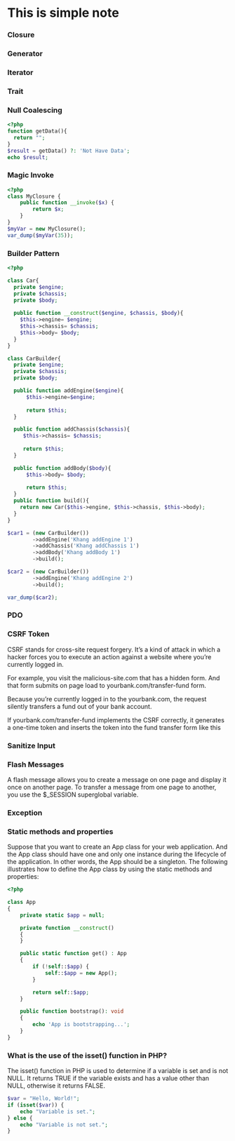 # This is simple note
### Closure
### Generator
### Iterator
### Trait
### Null Coalescing 
```php
<?php
function getData(){
  return "";
}
$result = getData() ?: 'Not Have Data';
echo $result;
```

### Magic Invoke
```php
<?php
class MyClosure {
    public function __invoke($x) {
        return $x;
    }
}
$myVar = new MyClosure();
var_dump($myVar(35));
```

### Builder Pattern
```php
<?php

class Car{
  private $engine;
  private $chassis;
  private $body;
  
  public function __construct($engine, $chassis, $body){
    $this->engine= $engine;
    $this->chassis= $chassis;
    $this->body= $body;
  }
}

class CarBuilder{
  private $engine;
  private $chassis;
  private $body;

  public function addEngine($engine){
      $this->engine=$engine;
      
      return $this;
  }

  public function addChassis($chassis){
     $this->chassis= $chassis;
     
     return $this;
  }

  public function addBody($body){
      $this->body= $body;
      
      return $this;
  }
  public function build(){
    return new Car($this->engine, $this->chassis, $this->body);
  }
}

$car1 = (new CarBuilder())
        ->addEngine('Khang addEngine 1')
        ->addChassis('Khang addChassis 1')
        ->addBody('Khang addBody 1')
        ->build();

$car2 = (new CarBuilder())
        ->addEngine('Khang addEngine 2')
        ->build();

var_dump($car2);

```
### PDO
### CSRF Token
CSRF stands for cross-site request forgery. It’s a kind of attack in which a hacker forces you to execute an action against a website where you’re currently logged in.

For example, you visit the malicious-site.com that has a hidden form. And that form submits on page load to yourbank.com/transfer-fund form.

Because you’re currently logged in to the yourbank.com, the request silently transfers a fund out of your bank account.

If yourbank.com/transfer-fund implements the CSRF correctly, it generates a one-time token and inserts the token into the fund transfer form like this

### Sanitize Input

### Flash Messages
A flash message allows you to create a message on one page and display it once on another page. To transfer a message from one page to another, you use the $_SESSION superglobal variable.

### Exception

### Static methods and properties
Suppose that you want to create an App class for your web application. And the App class should have one and only one instance during the lifecycle of the application. In other words, the App should be a singleton.
The following illustrates how to define the App class by using the static methods and properties:

```php
<?php

class App
{
	private static $app = null;

	private function __construct()
	{
	}

	public static function get() : App
	{
		if (!self::$app) {
			self::$app = new App();
		}

		return self::$app;
	}

	public function bootstrap(): void
	{
		echo 'App is bootstrapping...';
	}
}
```

### What is the use of the isset() function in PHP?
The isset() function in PHP is used to determine if a variable is set and is not NULL. It returns TRUE if the variable exists and has a value other than NULL, otherwise it returns FALSE.

```php
$var = "Hello, World!";
if (isset($var)) {
    echo "Variable is set.";
} else {
    echo "Variable is not set.";
}
```

